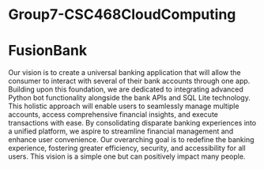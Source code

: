 # Group7-CSC468CloudComputing
# FusionBank
Our vision is to create a universal banking application that will allow the consumer to interact with several of their bank accounts through one app. Building upon this foundation, we are dedicated to integrating advanced Python bot functionality alongside the bank APIs and SQL Lite technology. This holistic approach will enable users to seamlessly manage multiple accounts, access comprehensive financial insights, and execute transactions with ease. By consolidating disparate banking experiences into a unified platform, we aspire to streamline financial management and enhance user convenience. Our overarching goal is to redefine the banking experience, fostering greater efficiency, security, and accessibility for all users. This vision is a simple one but can positively impact many people. 
